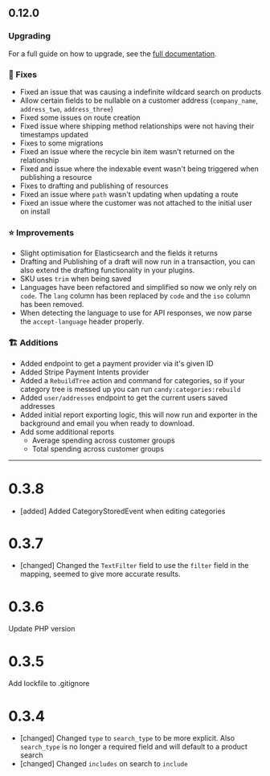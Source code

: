 
## 0.12.0
### Upgrading

For a full guide on how to upgrade, see the [full documentation](https://docs.getcandy.io/api/prologue/upgrading.html#v0-12).

### 🐞 Fixes
- Fixed an issue that was causing a indefinite wildcard search on products
- Allow certain fields to be nullable on a customer address (`company_name`, `address_two`, `address_three`)
- Fixed some issues on route creation
- Fixed issue where shipping method relationships were not having their timestamps updated
- Fixes to some migrations
- Fixed an issue where the recycle bin item wasn't returned on the relationship
- Fixed and issue where the indexable event wasn't being triggered when publishing a resource
- Fixes to drafting and publishing of resources
- Fixed an issue where `path` wasn't updating when updating a route
- Fixed an issue where the customer was not attached to the initial user on install

### ⭐ Improvements

- Slight optimisation for Elasticsearch and the fields it returns
- Drafting and Publishing of a draft will now run in a transaction, you can also extend the drafting functionality in your plugins.
- SKU uses `trim` when being saved
- Languages have been refactored and simplified so now we only rely on `code`. The `lang` column has been replaced by `code` and the `iso` column has been removed.
- When detecting the language to use for API responses, we now parse the `accept-language` header properly.
### 🏗️ Additions

- Added endpoint to get a payment provider via it's given ID
- Added Stripe Payment Intents provider
- Added a `RebuildTree` action and command for categories, so if your category tree is messed up you can run `candy:categories:rebuild`
- Added `user/addresses` endpoint to get the current users saved addresses
- Added initial report exporting logic, this will now run and exporter in the background and email you when ready to download.
- Add some additional reports
    - Average spending across customer groups
    - Total spending across customer groups

---

# 0.3.8

- [added] Added CategoryStoredEvent when editing categories

# 0.3.7

- [changed] Changed the `TextFilter` field to use the `filter` field in the mapping, seemed to give more accurate results.

# 0.3.6

Update PHP version

# 0.3.5

Add lockfile to .gitignore

# 0.3.4

- [changed] Changed `type` to `search_type` to be more explicit. Also `search_type` is no longer a required field and will default to a product search
- [changed] Changed `includes` on search to `include`
